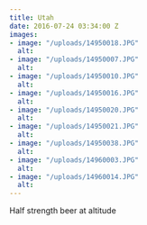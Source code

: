```yaml
---
title: Utah
date: 2016-07-24 03:34:00 Z
images:
- image: "/uploads/14950018.JPG"
  alt: 
- image: "/uploads/14950007.JPG"
  alt: 
- image: "/uploads/14950010.JPG"
  alt: 
- image: "/uploads/14950016.JPG"
  alt: 
- image: "/uploads/14950020.JPG"
  alt: 
- image: "/uploads/14950021.JPG"
  alt: 
- image: "/uploads/14950038.JPG"
  alt: 
- image: "/uploads/14960003.JPG"
  alt: 
- image: "/uploads/14960014.JPG"
  alt: 
---
```


Half strength beer at altitude